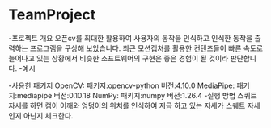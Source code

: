 # TeamProject 
-프로젝트 개요 
오픈cv를 최대한 활용하여 사용자의 동작을 인식하고 인식한 동작을 출력하는 프로그램을 구상해 보았습니다. 최근 모션캡처를 활용한 컨텐츠들이 빠른 속도로 늘어나고 있는 상황에서 비슷한 소프트웨어의 구현은 좋은 경험이 될 것이라 판단합니다. 
-예시 

-사용한 패키지 
OpenCV: 
패키지:opencv-python 
버전:4.10.0 
MediaPipe: 
패키지:mediapipe 
버전:0.10.18 
NumPy: 
패키지:numpy 
버전:1.26.4 
-실행 방법 
스쿼트 자세를 하면 캠이 어깨와 엉덩이의 위치를 인식하여 지금 하고 있는 자세가 스퀘트 자세인지 아닌지 체크한다. 
